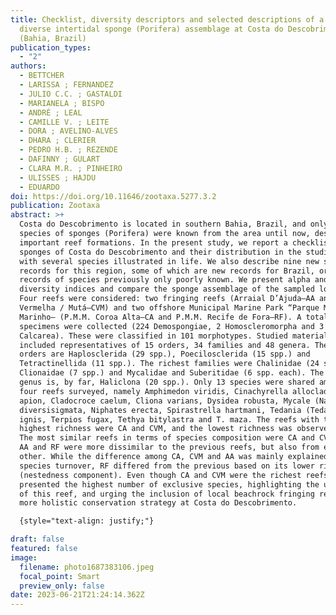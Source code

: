 ```yaml
---
title: Checklist, diversity descriptors and selected descriptions of a highly
  diverse intertidal sponge (Porifera) assemblage at Costa do Descobrimento
  (Bahia, Brazil)
publication_types:
  - "2"
authors:
  - BETTCHER
  - LARISSA ; FERNANDEZ
  - JULIO C.C. ; GASTALDI
  - MARIANELA ; BISPO
  - ANDRÉ ; LEAL
  - CAMILLE V. ; LEITE
  - DORA ; AVELINO-ALVES
  - DHARA ; CLERIER
  - PEDRO H.B. ; REZENDE
  - DAFINNY ; GULART
  - CLARA M.R. ; PINHEIRO
  - ULISSES ; HAJDU
  - EDUARDO
doi: https://doi.org/10.11646/zootaxa.5277.3.2
publication: Zootaxa
abstract: >+
  Costa do Descobrimento is located in southern Bahia, Brazil, and only 22
  species of sponges (Porifera) were known from the area until now, despite its
  important reef formations. In the present study, we report a checklist of the
  sponges of Costa do Descobrimento and their distribution in the studied reefs,
  with several species illustrated in life. We also describe nine new sponge
  records for this region, some of which are new records for Brazil, or new
  records of species previously only poorly known. We present alpha and beta
  diversity indices and compare the sponge assemblage of the sampled locations.
  Four reefs were considered: two fringing reefs (Arraial D’Ajuda—AA and Coroa
  Vermelha / Mutá—CVM) and two offshore Municipal Marine Park “Parque Municipal
  Marinho— (P.M.M. Coroa Alta—CA and P.M.M. Recife de Fora—RF). A total of 229
  specimens were collected (224 Demospongiae, 2 Homoscleromorpha and 3
  Calcarea). These were classified in 101 morphotypes. Studied materials
  included representatives of 15 orders, 34 families and 48 genera. The richest
  orders are Haplosclerida (29 spp.), Poecilosclerida (15 spp.) and
  Tetractinellida (11 spp.). The richest families were Chalinidae (24 spp.),
  Clionaidae (7 spp.) and Mycalidae and Suberitidae (6 spp. each). The richest
  genus is, by far, Haliclona (20 spp.). Only 13 species were shared among all
  four reefs surveyed, namely Amphimedon viridis, Cinachyrella alloclada, C.
  apion, Cladocroce caelum, Cliona varians, Dysidea robusta, Mycale (Naviculina)
  diversisigmata, Niphates erecta, Spirastrella hartmani, Tedania (Tedania)
  ignis, Terpios fugax, Tethya bitylastra and T. maza. The reefs with the
  highest richness were CA and CVM, and the lowest richness was observed in RF.
  The most similar reefs in terms of species composition were CA and CVM, while
  AA and RF were more dissimilar to the previous reefs, but also from each
  other. While the difference among CA, CVM and AA was mainly explained by
  species turnover, RF differed from the previous based on its lower richness
  (nestedness component). Even though CA and CVM were the richest reefs, AA
  presented the highest number of exclusive species, highlighting the uniqueness
  of this reef, and urging the inclusion of local beachrock fringing reefs in a
  more holistic conservation strategy at Costa do Descobrimento.

  {style="text-align: justify;"}

draft: false
featured: false
image:
  filename: photo1687383106.jpeg
  focal_point: Smart
  preview_only: false
date: 2023-06-21T21:24:14.362Z
---
```

